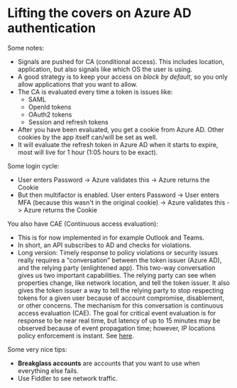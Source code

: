 # Lifting the covers on Azure AD authentication

Some notes:

* Signals are pushed for CA (conditional access). This includes location, application, but also signals like which OS the user is using.
* A good strategy is to keep your access on _block by default_, so you only allow applications that you want to allow.
* The CA is evaluated every time a token is issues like:
  * SAML
  * OpenId tokens
  * OAuth2 tokens
  * Session and refresh tokens
* After you have been evaluated, you get a cookie from Azure AD. Other cookies by the app itself can/will be set as well.
* It will evaluate the refresh token in Azure AD when it starts to expire, most will live for 1 hour (1:05 hours to be exact).

Some login cycle:

* User enters Password -> Azure validates this -> Azure returns the Cookie
* But then multifactor is enabled. User enters Password -> User enters MFA (because this wasn't in the original cookie) -> Azure validates this -> Azure returns the Cookie

You also have CAE (Continuous access evaluation):

* This is for now implemented in for example Outlook and Teams.
* In short, an API subscribes to AD and checks for violations.
* Long version: Timely response to policy violations or security issues really requires a "conversation" between the token issuer (Azure AD), and the relying party (enlightened app). This two-way conversation gives us two important capabilities. The relying party can see when properties change, like network location, and tell the token issuer. It also gives the token issuer a way to tell the relying party to stop respecting tokens for a given user because of account compromise, disablement, or other concerns. The mechanism for this conversation is continuous access evaluation (CAE). The goal for critical event evaluation is for response to be near real time, but latency of up to 15 minutes may be observed because of event propagation time; however, IP locations policy enforcement is instant. See [here](https://learn.microsoft.com/en-us/azure/active-directory/conditional-access/concept-continuous-access-evaluation).

Some very nice tips:

* **Breakglass accounts** are accounts that you want to use when everything else fails.
* Use Fiddler to see network traffic.
